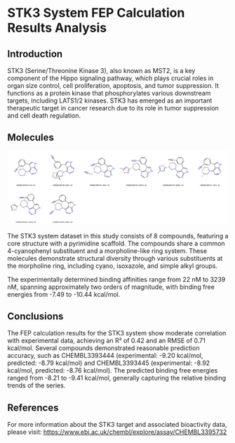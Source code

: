 # STK3 System FEP Calculation Results Analysis

## Introduction

STK3 (Serine/Threonine Kinase 3), also known as MST2, is a key component of the Hippo signaling pathway, which plays crucial roles in organ size control, cell proliferation, apoptosis, and tumor suppression. It functions as a protein kinase that phosphorylates various downstream targets, including LATS1/2 kinases. STK3 has emerged as an important therapeutic target in cancer research due to its role in tumor suppression and cell death regulation.

## Molecules

![Molecular structures of representative compounds](mol_grid.png)

The STK3 system dataset in this study consists of 8 compounds, featuring a core structure with a pyrimidine scaffold. The compounds share a common 4-cyanophenyl substituent and a morpholine-like ring system. These molecules demonstrate structural diversity through various substituents at the morpholine ring, including cyano, isoxazole, and simple alkyl groups.

The experimentally determined binding affinities range from 22 nM to 3239 nM, spanning approximately two orders of magnitude, with binding free energies from -7.49 to -10.44 kcal/mol.

## Conclusions

The FEP calculation results for the STK3 system show moderate correlation with experimental data, achieving an R² of 0.42 and an RMSE of 0.71 kcal/mol. Several compounds demonstrated reasonable prediction accuracy, such as CHEMBL3393444 (experimental: -9.20 kcal/mol, predicted: -8.79 kcal/mol) and CHEMBL3393445 (experimental: -8.92 kcal/mol, predicted: -8.76 kcal/mol). The predicted binding free energies ranged from -8.21 to -9.41 kcal/mol, generally capturing the relative binding trends of the series.

## References

For more information about the STK3 target and associated bioactivity data, please visit:
https://www.ebi.ac.uk/chembl/explore/assay/CHEMBL3395732 